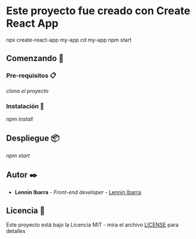 # Este proyecto fue creado con Create React App

npx create-react-app my-app
cd my-app
npm start

## Comenzando 🚀

### Pre-requisitos 📋
_clona el proyecto_

### Instalación 🔧
_npm install_

## Despliegue 📦
_npm start_

## Autor ✒️

- **Lennin Ibarra** - _Front-end developer_ - [Lennin Ibarra](https://github.com/lenninIbarrraGonzalez)

## Licencia 📄
Este proyecto está bajo la Licencia MIT - mira el archivo [LICENSE](https://wikis.fdi.ucm.es/ELP/Licencia_MIT) para detalles






